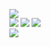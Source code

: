 <img with=100% src="https://capsule-render.vercel.app/api?type=waving&color=0:B2B8CA,100:4B5E9C&height=150&text=Neto+Junior+Nogueira&fontSize=30&&fontAlignX=35&fontColor=B2B8CA&animation=twinkling"/>

<div>
  <img with=100% src="https://github-readme-stats.vercel.app/api?username=netojunior03&count_private=true&show_icons=true&bg_color=B2B8CA&title_color=2D318D&text_color=4B5E9C&icon_color=2D318D"/>
  <img witg=100% src="https://github-readme-stats.vercel.app/api/top-langs/?username=netojunior03"/>

  <img with=100% src="https://capsule-render.vercel.app/api?type=waving&color=0:B2B8CA,100:4B5E9C&section=footer"/>
 </div>


<img witg=100% src="https://github-readme-stats.vercel.app/api/top-langs/?username=anuraghazra"/>
